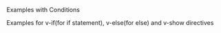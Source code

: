 Examples with Conditions

Examples for v-if(for if statement), v-else(for else) and v-show directives